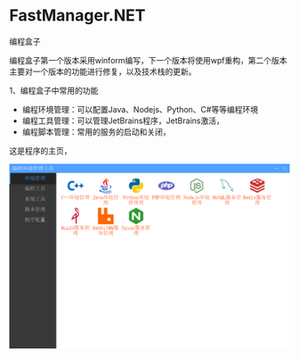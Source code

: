 # FastManager.NET

编程盒子

编程盒子第一个版本采用winform编写，下一个版本将使用wpf重构，第二个版本主要对一个版本的功能进行修复，以及技术栈的更新。



1、编程盒子中常用的功能

* 编程环境管理：可以配置Java、Nodejs、Python、C#等等编程环境
* 编程工具管理：可以管理JetBrains程序，JetBrains激活，
* 编程脚本管理：常用的服务的启动和关闭，

这是程序的主页，

<img src="mark_image/README/1715959333427.png" style="zoom:50%;" align="left" />

